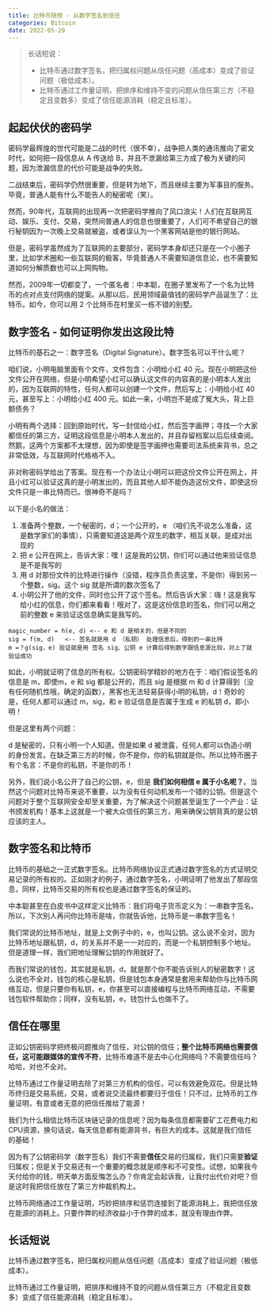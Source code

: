 ```yaml
---
title: 比特币随想 - 从数字签名到信任
categories: Bitcoin
date: 2022-05-29
---
```


> 长话短说： 
> - 比特币通过数字签名，把归属权问题从信任问题（高成本）变成了验证问题（极低成本）。
> - 比特币通过工作量证明，把排序和维持不变的问题从信任第三方（不稳定且变数多）变成了信任能源消耗（稳定且标准）。

## 起起伏伏的密码学

密码学最辉煌的世代可能是二战的时代（很不幸），战争把人类的通讯推向了密文时代，如何把一段信息从 A 传送给 B，并且不泄漏给第三方成了极为关键的问题，因为泄漏信息的代价可能是战争的失败。

二战结束后，密码学仍然很重要，但是转为地下，而且继续主要为军事目的服务。毕竟，普通人能有什么不能告人的秘密呢（笑）。

然而，90年代，互联网的出现再一次把密码学推向了风口浪尖！人们在互联网互动、娱乐、支付、交易，突然间普通人的信息也很重要了，人们可不希望自己的银行秘钥因为一次晚上交易就被盗，或者误认为一个黑客网站是他的银行网站。

但是，密码学虽然成为了互联网的主要部分，密码学本身却还只是在一个小圈子里，比如学术圈和一些互联网的极客，毕竟普通人不需要知道信息论，也不需要知道如何分解质数也可以上网购物。

然而，2009年一切都变了，一个匿名者：中本聪，在圈子里发布了一个名为比特币的点对点支付网络的提案。从那以后，民用领域最值钱的密码学产品诞生了：比特币。如今，你可以用 2 个比特币在村里买一栋不错的别墅。

## 数字签名 - 如何证明你发出这段比特

比特币的基石之一：数字签名（Digital Signature）。数字签名可以干什么呢？

咱们说，小明电脑里面有个文件，文件包含：小明给小红 40 元。现在小明把这份文件公开在网络，但是小明希望小红可以确认这文件的内容真的是小明本人发出的，因为互联网的特性，任何人都可以创建一个文件，然后写上：小明给小红 40 元，甚至写上：小明给小红 400 元。如此一来，小明岂不是成了冤大头，背上巨额债务？

小明有两个选择：回到原始时代，写一封信给小红，然后签字画押；寻找一个大家都信任的第三方，证明这段信息是小明本人发出的，并且存留档案以后后续查阅。然鹅，这两个方案都不太理想，因为即使是签字画押也需要司法系统来背书，总之非常低效，与互联网时代格格不入。

非对称密码学给出了答案。现在有一个办法让小明可以把这份文件公开在网上，并且小红可以验证这真的是小明发出的，而且其他人却不能伪造这份文件，即使这份文件只是一串比特而已。很神奇不是吗？

以下是小名的做法：

1. 准备两个整数，一个秘密的，d；一个公开的，e （咱们先不说怎么准备，这是数学家们的事情），只需要知道这是两个双生的数字，相互关联，是成对出现的
2. 把 e 公开在网上，告诉大家：嘿！这是我的公钥，你们可以通过他来验证信息是不是我写的
3. 用 d 对那份文件的比特进行操作（没错，程序员负责这里，不是你）得到另一个整数，sig。这个 sig 就是所谓的数次签名了
4. 小明公开了他的文件，同时也公开了这个签名。然后告诉大家：嗨！这是我写给小红的信息，你们都来看看！哦对了，这是这份信息的签名，你们可以用之前的整数 e 来验证这信息确实是我写的。

```
magic_number = h(e, d) <-- e 和 d 是相关的，但是不同的
sig = f(m, d)   <-- 签名就是用 d （私钥） 处理信息后，得到的一串比特
m =？g(sig，e) 验证就是用 签名 sig、公钥 e 计算后得到数字跟信息源比较，对上了就验证成功
```

如此，小明就证明了信息的所有权。公钥密码学精妙的地方在于：咱们假设签名的信息是 m，即使m，e 和 sig 都是公开的，而且 sig 是根据 m 和 d 计算得到（没有任何随机性哦，确定的函数），黑客也无法轻易获得小明的私钥，d！奇妙的是，任何人都可以通过 
m，sig，和 e 验证信息是否属于生成 e 的私钥 d，即小明！

但是这里有两个问题：

d 是秘密的，只有小明一个人知道。但是如果 d 被泄露，任何人都可以伪造小明的身份发言。在缺乏第三方的时候，你不是你，你的私钥就是你。所以比特币圈子有个名言：不是你的私钥，不是你的币！

另外，我们说小名公开了自己的公钥，e，但是 **我们如何相信 e 属于小名呢？**。当然这个问题对比特币来说不重要，以为没有任何动机发布一个错的公钥。但是这个问题对于整个互联网安全却至关重要，为了解决这个问题甚至诞生了一个产业：证书颁发机构！基本上这就是一个被大众信任的第三方，用来确保公钥背真的是公钥应该的主人。

## 数字签名和比特币

比特币的基础之一正式数字签名。比特币网络协议正式通过数字签名的方式证明交易记录的所有权的。正如刚才的例子，通过数字签名，小明证明了他发出了那段信息，同样，比特币交易的所有权也是通过数字签名的保证的。

中本聪甚至在白皮书中这样定义比特币：我们将电子货币定义为：一串数字签名。所以，下次别人再问你比特币是啥，你就告诉他，比特币是一串数字签名！

我们常说的比特币地址，就是上文例子中的，e，也叫公钥。这么说不全对，因为比特币地址跟私钥，d，的关系并不是一一对应的，而是一个私钥控制多个地址。但是道理一样，我们把地址理解公钥的作用就好了。

而我们常说的钱包，其实就是私钥，d，就是那个你不能告诉别人的秘密数字！这么说也不全对，钱包的核心是私钥，但是钱包本身通常是套用来帮助你与比特币网络互动，但是只要你有私钥，e，你甚至可以直接编程与比特币网络互动，不需要钱包软件帮助你；同样，没有私钥，e，钱包什么也做不了。

## 信任在哪里

正如公钥密码学把终极问题推向了信任，对公钥的信任；**整个比特币网络也需要信任，这可能跟媒体的宣传不符**，比特币难道不是去中心化网络吗？不需要信任吗？哈哈，对也不全对。

比特币通过工作量证明去除了对第三方机构的信任，可以有效避免双花。但是比特币终归是交易系统，交易，或者说交流最终都要归于信任！只不过，比特币的工作量证明，有意或者无意的把信任推给了能源！

我们为什么相信比特币区块链记录的信息呢？因为每条信息都需要矿工花费电力和CPU资源，换句话说，每天信息都有能源背书，有巨大的成本。这就是我们信任的基础！

因为有了公钥密码学（数字签名）我们不需要**信任**交易的归属权，我们只需要**验证**归属权；但是关于交易还有一个重要的概念就是顺序和不可变性。试想，如果我今天付给你的钱，明天单方面反悔怎么办？你肯定会起诉我，让我付出代价对吧？但是这时我把信任放在了第三方仲裁机构上。

比特币网络通过工作量证明，巧妙把排序和惩罚连接到了能源消耗上，我把信任放在能源的消耗上。只要作弊的经济收益小于作弊的成本，就没有理由作弊。

## 长话短说

比特币通过数字签名，把归属权问题从信任问题（高成本）变成了验证问题（极低成本）。

比特币通过工作量证明，把排序和维持不变的问题从信任第三方（不稳定且变数多）变成了信任能源消耗（稳定且标准）。

